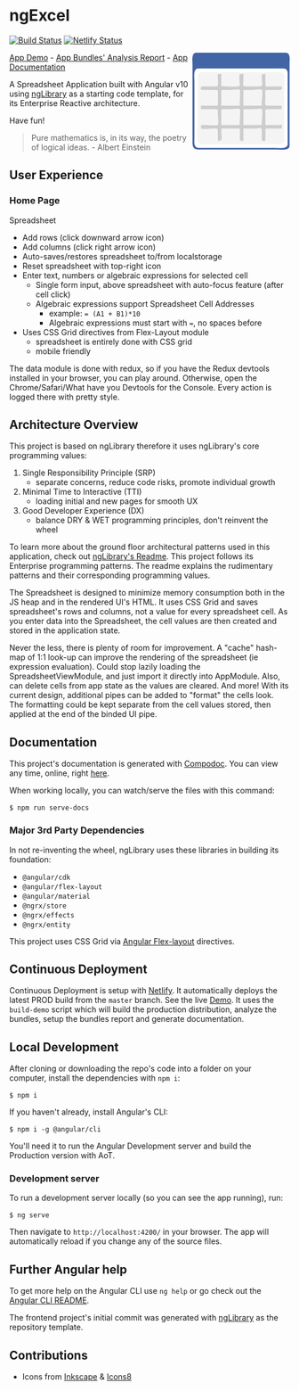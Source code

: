 # ngExcel
[![Build Status](https://travis-ci.com/mrWh1te/ngExcel.svg?branch=master)](https://travis-ci.com/mrWh1te/ngExcel) 
[![Netlify Status](https://api.netlify.com/api/v1/badges/24404360-9f85-498c-a9e6-f511f67ede35/deploy-status)](https://app.netlify.com/sites/ngexcel-demo/deploys)

<img align="right" src="https://raw.githubusercontent.com/mrWh1te/ngExcel/master/spreadsheet.png" width="175" alt="Spreadsheet App Icon" />
<!-- Icon author: https://pixabay.com/vectors/spreadsheet-application-window-grid-147749/ -->

[App Demo](http://ngexcel-demo.netlify.app) - [App Bundles' Analysis Report](http://ngexcel-demo.netlify.app/report.html) - [App Documentation](http://ngexcel-demo.netlify.app/docs/overview.html)

A Spreadsheet Application built with Angular v10 using [ngLibrary](https://github.com/mrWh1te/ngLibrary) as a starting code template, for its Enterprise Reactive architecture.

Have fun!

> Pure mathematics is, in its way, the poetry of logical ideas. - Albert Einstein

## User Experience

### Home Page
Spreadsheet
- Add rows (click downward arrow icon)
- Add columns (click right arrow icon)
- Auto-saves/restores spreadsheet to/from localstorage
- Reset spreadsheet with top-right icon
- Enter text, numbers or algebraic expressions for selected cell
    - Single form input, above spreadsheet with auto-focus feature (after cell click)
    - Algebraic expressions support Spreadsheet Cell Addresses
        - example: `= (A1 + B1)*10`
        - Algebraic expressions must start with `=`, no spaces before
- Uses CSS Grid directives from Flex-Layout module
    - spreadsheet is entirely done with CSS grid
    - mobile friendly

The data module is done with redux, so if you have the Redux devtools installed in your browser, you can play around. Otherwise, open the Chrome/Safari/What have you Devtools for the Console. Every action is logged there with pretty style.

## Architecture Overview
This project is based on ngLibrary therefore it uses ngLibrary's core programming values:
1) Single Responsibility Principle (SRP)
    - separate concerns, reduce code risks, promote individual growth
2) Minimal Time to Interactive (TTI)
    - loading initial and new pages for smooth UX
3) Good Developer Experience (DX)
    - balance DRY & WET programming principles, don't reinvent the wheel

To learn more about the ground floor architectural patterns used in this application, check out [ngLibrary's Readme](https://github.com/mrWh1te/ngLibrary#nglibrary). This project follows its Enterprise programming patterns. The readme explains the rudimentary patterns and their corresponding programming values.

The Spreadsheet is designed to minimize memory consumption both in the JS heap and in the rendered UI's HTML. It uses CSS Grid and saves spreadsheet's rows and columns, not a value for every spreadsheet cell. As you enter data into the Spreadsheet, the cell values are then created and stored in the application state.

Never the less, there is plenty of room for improvement. A "cache" hash-map of 1:1 look-up can improve the rendering of the spreadsheet (ie expression evaluation). Could stop lazily loading the SpreadsheetViewModule, and just import it directly into AppModule. Also, can delete cells from app state as the values are cleared. And more! With its current design, additional pipes can be added to "format" the cells look. The formatting could be kept separate from the cell values stored, then applied at the end of the binded UI pipe.

## Documentation
This project's documentation is generated with [Compodoc](https://compodoc.app/). You can view any time, online, right [here](http://ngexcel-demo.netlify.app/docs).

When working locally, you can watch/serve the files with this command:
```
$ npm run serve-docs
```

### Major 3rd Party Dependencies

In not re-inventing the wheel, ngLibrary uses these libraries in building its foundation:
- `@angular/cdk`
- `@angular/flex-layout`
- `@angular/material`
- `@ngrx/store`
- `@ngrx/effects`
- `@ngrx/entity`

This project uses CSS Grid via [Angular Flex-layout](https://github.com/angular/flex-layout) directives.

## Continuous Deployment

Continuous Deployment is setup with [Netlify](https://netlify.com). It automatically deploys the latest PROD build from the `master` branch. See the live [Demo](http://ngexcel-demo.netlify.app). It uses the `build-demo` script which will build the production distribution, analyze the bundles, setup the bundles report and generate documentation.

## Local Development

After cloning or downloading the repo's code into a folder on your computer, install the dependencies with `npm i`:
```
$ npm i
```

If you haven't already, install Angular's CLI:
```
$ npm i -g @angular/cli
```

You'll need it to run the Angular Development server and build the Production version with AoT.

### Development server

To run a development server locally (so you can see the app running), run:

```
$ ng serve
```
Then navigate to `http://localhost:4200/` in your browser. The app will automatically reload if you change any of the source files.

## Further Angular help

To get more help on the Angular CLI use `ng help` or go check out the [Angular CLI README](https://github.com/angular/angular-cli/blob/master/README.md).

The frontend project's initial commit was generated with [ngLibrary](github.com/mrWh1te/ngLibrary) as the repository template.

## Contributions

- Icons from [Inkscape](http://www.inkscape.org/) & [Icons8](https://icons8.com/icons/set/reset)